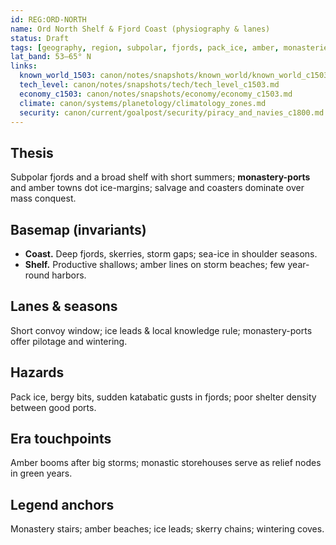 ```yaml
---
id: REG:ORD-NORTH
name: Ord North Shelf & Fjord Coast (physiography & lanes)
status: Draft
tags: [geography, region, subpolar, fjords, pack_ice, amber, monasteries, salvage]
lat_band: 53–65° N
links:
  known_world_1503: canon/notes/snapshots/known_world/known_world_c1503.md
  tech_level: canon/notes/snapshots/tech/tech_level_c1503.md
  economy_c1503: canon/notes/snapshots/economy/economy_c1503.md
  climate: canon/systems/planetology/climatology_zones.md
  security: canon/current/goalpost/security/piracy_and_navies_c1800.md
---
```


## Thesis
Subpolar fjords and a broad shelf with short summers; **monastery-ports** and amber towns dot ice-margins; salvage and coasters dominate over mass conquest.

## Basemap (invariants)
- **Coast.** Deep fjords, skerries, storm gaps; sea-ice in shoulder seasons.
- **Shelf.** Productive shallows; amber lines on storm beaches; few year-round harbors.

## Lanes & seasons
Short convoy window; ice leads & local knowledge rule; monastery-ports offer pilotage and wintering.

## Hazards
Pack ice, bergy bits, sudden katabatic gusts in fjords; poor shelter density between good ports.

## Era touchpoints
Amber booms after big storms; monastic storehouses serve as relief nodes in green years.

## Legend anchors
Monastery stairs; amber beaches; ice leads; skerry chains; wintering coves.
